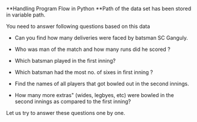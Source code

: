 **Handling Program Flow in Python
**Path of the data set has been stored in variable path.

You need to answer following questions based on this data

- Can you find how many deliveries were faced by batsman SC Ganguly.

- Who was man of the match and how many runs did he scored ?

- Which batsman played in the first inning?

- Which batsman had the most no. of sixes in first inning ?

- Find the names of all players that got bowled out in the second innings.

- How many more extras" (wides, legbyes, etc) were bowled in the second innings as compared to the first inning?

Let us try to answer these questions one by one.